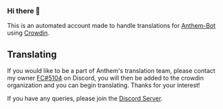 ### Hi there 👋

This is an automated account made to handle translations for [Anthem-Bot](https://top.gg/bot/734020393354002482) using [Crowdin](https://crowdin.com).

## Translating
If you would like to be a part of Anthem's translation team, please contact my owner [FC#5104](https://discord.com/users/712560683216011274) on Discord, you will then be added to the crowdin organization and you can begin translating. Thanks for your interest!

If you have any queries, please join the [Discord Server](https://discord.gg/aez7MZa).
